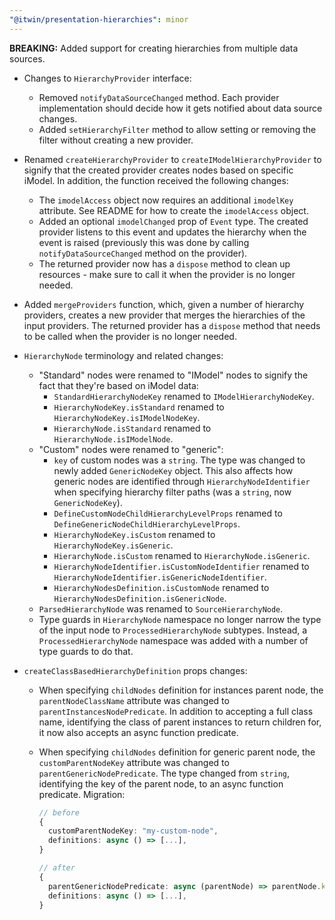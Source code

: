 ```yaml
---
"@itwin/presentation-hierarchies": minor
---
```


**BREAKING:** Added support for creating hierarchies from multiple data sources.

- Changes to `HierarchyProvider` interface:
  - Removed `notifyDataSourceChanged` method. Each provider implementation should decide how it gets notified about data source changes.
  - Added `setHierarchyFilter` method to allow setting or removing the filter without creating a new provider.

- Renamed `createHierarchyProvider` to `createIModelHierarchyProvider` to signify that the created provider creates nodes based on specific iModel. In addition, the function received the following changes:
  - The `imodelAccess` object now requires an additional `imodelKey` attribute. See README for how to create the `imodelAccess` object.
  - Added an optional `imodelChanged` prop of `Event` type. The created provider listens to this event and updates the hierarchy when the event is raised (previously this was done by calling `notifyDataSourceChanged` method on the provider).
  - The returned provider now has a `dispose` method to clean up resources - make sure to call it when the provider is no longer needed.

- Added `mergeProviders` function, which, given a number of hierarchy providers, creates a new provider that merges the hierarchies of the input providers. The returned provider has a `dispose` method that needs to be called when the provider is no longer needed.

- `HierarchyNode` terminology and related changes:
  - "Standard" nodes were renamed to "IModel" nodes to signify the fact that they're based on iModel data:
    - `StandardHierarchyNodeKey` renamed to `IModelHierarchyNodeKey`.
    - `HierarchyNodeKey.isStandard` renamed to `HierarchyNodeKey.isIModelNodeKey`.
    - `HierarchyNode.isStandard` renamed to `HierarchyNode.isIModelNode`.
  - "Custom" nodes were renamed to "generic":
    - `key` of custom nodes was a `string`. The type was changed to newly added `GenericNodeKey` object. This also affects how generic nodes are identified through `HierarchyNodeIdentifier` when specifying hierarchy filter paths (was a `string`, now `GenericNodeKey`).
    - `DefineCustomNodeChildHierarchyLevelProps` renamed to `DefineGenericNodeChildHierarchyLevelProps`.
    - `HierarchyNodeKey.isCustom` renamed to `HierarchyNodeKey.isGeneric`.
    - `HierarchyNode.isCustom` renamed to `HierarchyNode.isGeneric`.
    - `HierarchyNodeIdentifier.isCustomNodeIdentifier` renamed to `HierarchyNodeIdentifier.isGenericNodeIdentifier`.
    - `HierarchyNodesDefinition.isCustomNode` renamed to `HierarchyNodesDefinition.isGenericNode`.
  - `ParsedHierarchyNode` was renamed to `SourceHierarchyNode`.
  - Type guards in `HierarchyNode` namespace no longer narrow the type of the input node to `ProcessedHierarchyNode` subtypes. Instead, a `ProcessedHierarchyNode` namespace was added with a number of type guards to do that.

- `createClassBasedHierarchyDefinition` props changes:
  - When specifying `childNodes` definition for instances parent node, the `parentNodeClassName` attribute was changed to `parentInstancesNodePredicate`. In addition to accepting a full class name, identifying the class of parent instances to return children for, it now also accepts an async function predicate.
  - When specifying `childNodes` definition for generic parent node, the `customParentNodeKey` attribute was changed to `parentGenericNodePredicate`. The type changed from `string`, identifying the key of the parent node, to an async function predicate. Migration:

    ```ts
    // before
    {
      customParentNodeKey: "my-custom-node",
      definitions: async () => [...],
    }

    // after
    {
      parentGenericNodePredicate: async (parentNode) => parentNode.key.id === "my-custom-node",
      definitions: async () => [...],
    }
    ```
